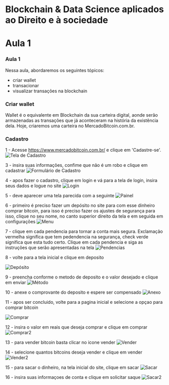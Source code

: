 # Blockchain & Data Science aplicados ao Direito e à sociedade

# Aula 1

### Aula 1

Nessa aula, abordaremos os seguintes tópicos:
- criar wallet
- transacionar
- visualizar transações na blockchain

### Criar wallet

Wallet é o equivalente em Blockchain da sua carteira digital, aonde serão armazenadas as transações que já aconteceram na história da existência dela. Hoje, criaremos uma carteira no MercadoBitcoin.com.br.

### Cadastro

1 - Acesse https://www.mercadobitcoin.com.br/ e clique em 'Cadastre-se'.
![Tela de Cadastro](https://i.imgur.com/wQqYmCE.png "Tela de Cadastro")

3 - insira suas informações, confime que não é um robo e clique em cadastrar
![Formulário de Cadastro](https://lh5.googleusercontent.com/xG86F_FLL3sE7QFtYGiYARbarFhK7OpbY87qjZwKwot4QNP_PLNYuq0p0Xy-_H4dY6MxfLqsYpZGU49aVqHY3EGAWXAa_zn_4DMQ2H8EuCGh1f_VDcVL2ysp30dv9GV48UCRlew)

4 - apos fazer o cadastro, clique em login e vá para a tela de login, insira seus dados e logue no site
![Login](https://lh4.googleusercontent.com/RZ3kgwkatxEyeq4OOuOIzt14069_Z9J1W8vB8FX2g3WjMRnmcMv8Q77RnUUbeVWzNPRmrQsZfu1qPzBGOSSFjg1WOLjYWIGdqGUeqFQhUxJSHFAB7kNLnDh4ReT_rwxuLH7ZPFk)

5 - deve aparecer uma tela parecida com a seguinte
![Painel](https://lh4.googleusercontent.com/WxEAcUwQiq-jNldugSinQqVWzdFg7CFbva3YxzJGw-dKcRI2zy0W5jlFBvKvPukdVAh2gN7yiuS9MtxDpLD8IA4HxFExcl3uAxBDgRB3I0Nak14Wy5oLLYiBjdfNU8EErvbd7jE)

6 - primeiro é preciso fazer um depósito no site para com esse dinheiro comprar bitcoin, para isso é preciso fazer os ajustes de segurança
para isso, clique no seu nome, no canto superior direito da tela e em seguida em configurações 
![Menu](https://lh5.googleusercontent.com/xyRMxb_i5JWeZsIDwOcG-xdzq4Ezk9sa6kNzpYOObZdmg2cOwedaATXe1hZqe4LmNVqYUwnZRBdi1yB5GvLgSZUmJBcNbut8Ocn-2Yv2dn8aojdOH3th0qqCb510GmPjSol9KG8)

7 - clique em cada pendencia para tornar a conta mais segura. Exclamação vermelha significa que tem pedendencia na segurança, check verde significa que esta tudo certo. Clique em cada pendencia e siga as instruções que serão apresentadas na tela
![Pendencias](https://lh5.googleusercontent.com/LYM9GZc-Cl6-iT8zpINfGAROj1b9-A62BpILno4r5bfvYf6Ir_4n0qJ8at7gd2jwAKq8jCc2AaVlwV1I22DKxwZgazNN48D57PAqw7PuW7PGduUlcwmD7iRjqFKR6fwgjel1W1Y)

8 - volte para a tela inicial e clique em deposito

![Depósito](https://lh6.googleusercontent.com/cnjVYWBsmPk-sFCPKvCWBlpOV7l51A2qTM2g9xFKfIdnDOUts7H01VkaONUZafWgcD9I_yW-qSIXbbKjtgzzbeDPxDVBee0UbAP9MpA_h_pshhv8Kn3NLhhJDs24JspdiKn8NS8)

9 - preencha conforme o metodo de deposito e o valor desejado e clique em enviar
![Método](https://lh3.googleusercontent.com/3P5n30szkHkYnbF2-BranZY8fQ5X1bGuAbSXzeVEEEg9J46qk4YkLKPhH0qkKWAg8v7fwiMJu0YHRNYZVoh_YH9Fm8F8NyibkfTf9AEGVBym1GK0n7Qh3xnfNPAj_OLPpkmO4bM)

10 - anexe o comprovante do deposito e espere ser compensado
![Anexo](https://lh4.googleusercontent.com/_hojooAvX3Ef30QTiJpPY1sMfVf5tJWtJVgz-G6oqlUyDsPA_W0bZvqdbGM4hVMDwhhXyF_sjZXaLMlhyE66dNJCjGZZzYfAFSR1NigKQkqPSeTJgBjM_eADygbH3ZybTUfc4No)

11 - apos ser concluido, volte para a pagina inicial e selecione a opçao para comprar bitcoin

![Comprar](https://lh5.googleusercontent.com/wP8yPcAjiD4ot2NtkamJznrI5qqf5ERdYoA80XBHxlfPN71-jtmdI4-CmCajJXT90d1XqxoempX-At7WJnVsM-Oy-RgapK5y6nRy_PDHT6IhWb1XuJtaWVevYqy5ytQClUC73cU)

12 - insira o valor em reais que deseja comprar e clique em comprar
![Comprar2](https://lh6.googleusercontent.com/UrxN2cpD14xe0UQFsCXw9MG8bftwYksiTZ_csX01P_1JPFepxPplwoECPfzz-qCawgowaA7XRzEJFMmK1__yAFEjAyf-9ErdlWxpAut-TCFZzfArQYov1OB4XaeD5lqIIijFSqw)

13 - para vender bitcoin basta clicar no icone vender 
![Vender](https://lh4.googleusercontent.com/FBpRJltTPQi_6a2SqG5s-sbnSHAbnB25IP6P_z1gZ-vieiJgo8ns5oIv3jaXUZEIvLn2p48TuUOCiq0uYLA4lC7U2x8occvZzrttHwpqXM4j_TwT0tAII768N7hXygjKX28a9Uw)

14 - selecione quantos bitcoins deseja vender e clique em vender
![Vender2](https://lh4.googleusercontent.com/hlPlbbEFaPxu0C9MwIUDTwDB38T1KG-wzckoFiFmvFycKlwmnrYNGe53SFFJXohiXZkpQ186VpIWdldh-uvmGQd2zDinZKAkoSJQ5sOaVdZ6iuzBlNQGzeoQ8iy1Dw4kUTdK91g)

15 - para sacar o dinheiro, na tela inicial do site, clique em sacar
![Sacar](https://lh5.googleusercontent.com/aHC-hzLQ4-uvfvN8rn1Rp-BDiOX0GXLnIdztC9RBf6gUgF81dLgdgH17WdD_-22gOkfc11y--0sM0PJ59XhCWUyAaEEjIjn2PiQNcFbA8ZkwsI2UMMWqrYacKG4qJ5axZoSIJt4)

16 - insira suas informaçoes de conta e clique em solicitar saque
![Sacar2](https://lh6.googleusercontent.com/Ukwr6hItWocuBpogtYwUYR9WUvJ40hJF4rEB6VNfzBUiTlePbEqV7HVc2dpjEw2j8Dr8rZLGMzkKirfMIfp_FdSg6bdgnFEuXf39Vi1jK-LSU0ytbbAJSzjWlY5589FyCe5Ig8I)


